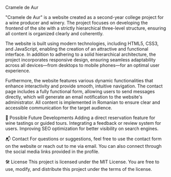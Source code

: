 Cramele de Aur

"Cramele de Aur" is a website created as a second-year college project for a wine producer and winery. The project focuses on developing the frontend of the site with a strictly hierarchical three-level structure, ensuring all content is organized clearly and coherently.


The website is built using modern technologies, including HTML5, CSS3, and JavaScript, enabling the creation of an attractive and functional interface. In addition to adhering to a solid hierarchical architecture, the project incorporates responsive design, ensuring seamless adaptability across all devices—from desktops to mobile phones—for an optimal user experience.


Furthermore, the website features various dynamic functionalities that enhance interactivity and provide smooth, intuitive navigation. The contact page includes a fully functional form, allowing users to send messages directly, which will generate an email notification to the website's administrator. All content is implemented in Romanian to ensure clear and accessible communication for the target audience.


📖 Possible Future Developments
Adding a direct reservation feature for wine tastings or guided tours.
Integrating a feedback or review system for users.
Improving SEO optimization for better visibility on search engines.


📬 Contact
For questions or suggestions, feel free to use the contact form on the website or reach out to me via email. You can also connect through the social media links provided in the profile.


🛠️ License
This project is licensed under the MIT License. You are free to use, modify, and distribute this project under the terms of the license.








